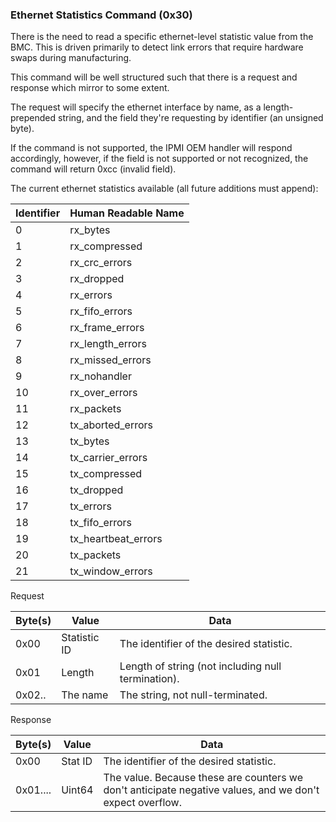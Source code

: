 ### Ethernet Statistics Command (0x30)

There is the need to read a specific ethernet-level statistic value from the
BMC. This is driven primarily to detect link errors that require hardware swaps
during manufacturing.

This command will be well structured such that there is a request and response
which mirror to some extent.

The request will specify the ethernet interface by name, as a length-prepended
string, and the field they're requesting by identifier (an unsigned byte).

If the command is not supported, the IPMI OEM handler will respond accordingly,
however, if the field is not supported or not recognized, the command will
return 0xcc (invalid field).

The current ethernet statistics available (all future additions must append):

| Identifier | Human Readable Name |
| ---------- | ------------------- |
| 0          | rx_bytes            |
| 1          | rx_compressed       |
| 2          | rx_crc_errors       |
| 3          | rx_dropped          |
| 4          | rx_errors           |
| 5          | rx_fifo_errors      |
| 6          | rx_frame_errors     |
| 7          | rx_length_errors    |
| 8          | rx_missed_errors    |
| 9          | rx_nohandler        |
| 10         | rx_over_errors      |
| 11         | rx_packets          |
| 12         | tx_aborted_errors   |
| 13         | tx_bytes            |
| 14         | tx_carrier_errors   |
| 15         | tx_compressed       |
| 16         | tx_dropped          |
| 17         | tx_errors           |
| 18         | tx_fifo_errors      |
| 19         | tx_heartbeat_errors |
| 20         | tx_packets          |
| 21         | tx_window_errors    |

Request

| Byte(s) | Value        | Data                                               |
| ------- | ------------ | -------------------------------------------------- |
| 0x00    | Statistic ID | The identifier of the desired statistic.           |
| 0x01    | Length       | Length of string (not including null termination). |
| 0x02..  | The name     | The string, not null-terminated.                   |

Response

| Byte(s)  | Value   | Data                                                                                                     |
| -------- | ------- | -------------------------------------------------------------------------------------------------------- |
| 0x00     | Stat ID | The identifier of the desired statistic.                                                                 |
| 0x01.... | Uint64  | The value. Because these are counters we don't anticipate negative values, and we don't expect overflow. |
